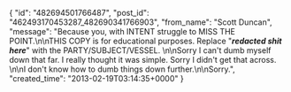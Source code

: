  {
   "id": "482694501766487",
   "post_id": "462493170453287_482690341766903",
   "from_name": "Scott Duncan",
   "message": "Because you, with INTENT struggle to MISS THE POINT.\n\nTHIS COPY is for educational purposes.  Replace \"***redacted shit here***\" with the PARTY/SUBJECT/VESSEL. \n\nSorry I can't dumb myself down that far. I really thought it was simple. Sorry I didn't get that across. \n\nI don't know how to dumb things down further.\n\nSorry.",
   "created_time": "2013-02-19T03:14:35+0000"
 }
